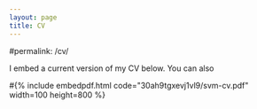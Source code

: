 ```yaml
---
layout: page
title: CV
---
```

#permalink: /cv/


I embed a current version of my CV below. You can also 

#{% include embedpdf.html code="30ah9tgxevj1vl9/svm-cv.pdf" width=100 height=800 %}
